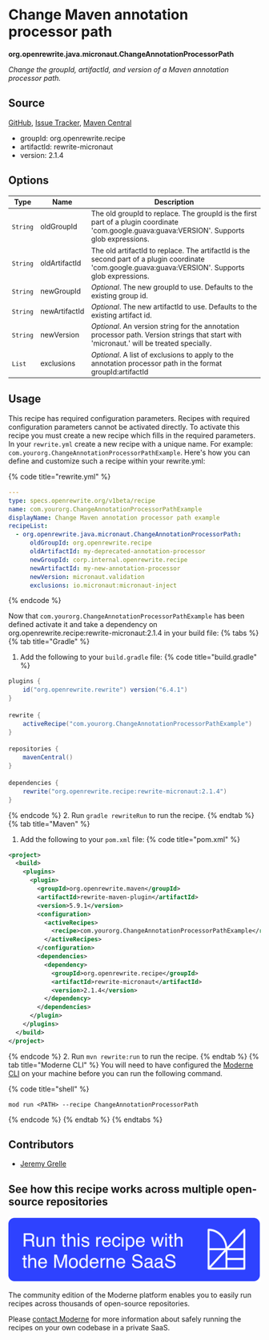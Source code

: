 # Change Maven annotation processor path

**org.openrewrite.java.micronaut.ChangeAnnotationProcessorPath**

_Change the groupId, artifactId, and version of a Maven annotation processor path._

## Source

[GitHub](https://github.com/openrewrite/rewrite-micronaut/blob/main/src/main/java/org/openrewrite/java/micronaut/ChangeAnnotationProcessorPath.java), [Issue Tracker](https://github.com/openrewrite/rewrite-micronaut/issues), [Maven Central](https://central.sonatype.com/artifact/org.openrewrite.recipe/rewrite-micronaut/2.1.4/jar)

* groupId: org.openrewrite.recipe
* artifactId: rewrite-micronaut
* version: 2.1.4

## Options

| Type | Name | Description |
| -- | -- | -- |
| `String` | oldGroupId | The old groupId to replace. The groupId is the first part of a plugin coordinate 'com.google.guava:guava:VERSION'. Supports glob expressions. |
| `String` | oldArtifactId | The old artifactId to replace. The artifactId is the second part of a plugin coordinate 'com.google.guava:guava:VERSION'. Supports glob expressions. |
| `String` | newGroupId | *Optional*. The new groupId to use. Defaults to the existing group id. |
| `String` | newArtifactId | *Optional*. The new artifactId to use. Defaults to the existing artifact id. |
| `String` | newVersion | *Optional*. An version string for the annotation processor path. Version strings that start with 'micronaut.' will be treated specially.  |
| `List` | exclusions | *Optional*. A list of exclusions to apply to the annotation processor path in the format groupId:artifactId |


## Usage

This recipe has required configuration parameters. Recipes with required configuration parameters cannot be activated directly. To activate this recipe you must create a new recipe which fills in the required parameters. In your `rewrite.yml` create a new recipe with a unique name. For example: `com.yourorg.ChangeAnnotationProcessorPathExample`.
Here's how you can define and customize such a recipe within your rewrite.yml:

{% code title="rewrite.yml" %}
```yaml
---
type: specs.openrewrite.org/v1beta/recipe
name: com.yourorg.ChangeAnnotationProcessorPathExample
displayName: Change Maven annotation processor path example
recipeList:
  - org.openrewrite.java.micronaut.ChangeAnnotationProcessorPath:
      oldGroupId: org.openrewrite.recipe
      oldArtifactId: my-deprecated-annotation-processor
      newGroupId: corp.internal.openrewrite.recipe
      newArtifactId: my-new-annotation-processor
      newVersion: micronaut.validation
      exclusions: io.micronaut:micronaut-inject
```
{% endcode %}

Now that `com.yourorg.ChangeAnnotationProcessorPathExample` has been defined activate it and take a dependency on org.openrewrite.recipe:rewrite-micronaut:2.1.4 in your build file:
{% tabs %}
{% tab title="Gradle" %}
1. Add the following to your `build.gradle` file:
{% code title="build.gradle" %}
```groovy
plugins {
    id("org.openrewrite.rewrite") version("6.4.1")
}

rewrite {
    activeRecipe("com.yourorg.ChangeAnnotationProcessorPathExample")
}

repositories {
    mavenCentral()
}

dependencies {
    rewrite("org.openrewrite.recipe:rewrite-micronaut:2.1.4")
}
```
{% endcode %}
2. Run `gradle rewriteRun` to run the recipe.
{% endtab %}
{% tab title="Maven" %}
1. Add the following to your `pom.xml` file:
{% code title="pom.xml" %}
```xml
<project>
  <build>
    <plugins>
      <plugin>
        <groupId>org.openrewrite.maven</groupId>
        <artifactId>rewrite-maven-plugin</artifactId>
        <version>5.9.1</version>
        <configuration>
          <activeRecipes>
            <recipe>com.yourorg.ChangeAnnotationProcessorPathExample</recipe>
          </activeRecipes>
        </configuration>
        <dependencies>
          <dependency>
            <groupId>org.openrewrite.recipe</groupId>
            <artifactId>rewrite-micronaut</artifactId>
            <version>2.1.4</version>
          </dependency>
        </dependencies>
      </plugin>
    </plugins>
  </build>
</project>
```
{% endcode %}
2. Run `mvn rewrite:run` to run the recipe.
{% endtab %}
{% tab title="Moderne CLI" %}
You will need to have configured the [Moderne CLI](https://docs.moderne.io/moderne-cli/cli-intro) on your machine before you can run the following command.

{% code title="shell" %}
```shell
mod run <PATH> --recipe ChangeAnnotationProcessorPath
```
{% endcode %}
{% endtab %}
{% endtabs %}

## Contributors
* [Jeremy Grelle](mailto:grellej@unityfoundation.io)


## See how this recipe works across multiple open-source repositories

[![Moderne Link Image](/.gitbook/assets/ModerneRecipeButton.png)](https://app.moderne.io/recipes/org.openrewrite.java.micronaut.ChangeAnnotationProcessorPath)

The community edition of the Moderne platform enables you to easily run recipes across thousands of open-source repositories.

Please [contact Moderne](https://moderne.io/product) for more information about safely running the recipes on your own codebase in a private SaaS.
